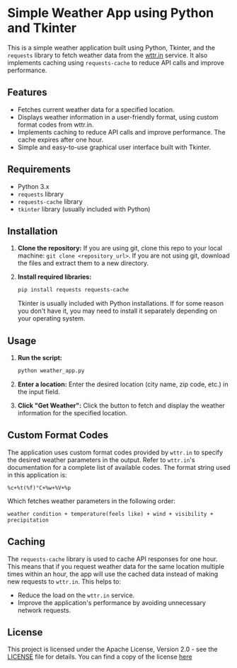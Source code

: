 # Simple Weather App using Python and Tkinter

This is a simple weather application built using Python, Tkinter, and the `requests` library to fetch weather data from the [wttr.in](http://wttr.in) service.  It also implements caching using `requests-cache` to reduce API calls and improve performance.

## Features

*   Fetches current weather data for a specified location.
*   Displays weather information in a user-friendly format, using custom format codes from wttr.in.
*   Implements caching to reduce API calls and improve performance.  The cache expires after one hour.
*   Simple and easy-to-use graphical user interface built with Tkinter.

## Requirements

*   Python 3.x
*   `requests` library
*   `requests-cache` library
*   `tkinter` library (usually included with Python)

## Installation

1.  **Clone the repository:** If you are using git, clone this repo to your local machine: `git clone <repository_url>`. If you are not using git, download the files and extract them to a new directory.

2.  **Install required libraries:**

    ```bash
    pip install requests requests-cache
    ```
    Tkinter is usually included with Python installations. If for some reason you don't have it, you may need to install it separately depending on your operating system.

## Usage

1.  **Run the script:**

    ```bash
    python weather_app.py
    ```

2.  **Enter a location:** Enter the desired location (city name, zip code, etc.) in the input field.

3.  **Click "Get Weather":** Click the button to fetch and display the weather information for the specified location.


## Custom Format Codes
The application uses custom format codes provided by `wttr.in` to specify the desired weather parameters in the output. Refer to `wttr.in`'s documentation for a complete list of available codes. The format string used in this application is:


`%c+%t(%f)°C+%w+%V+%p`


Which fetches weather parameters in the following order:


`weather condition + temperature(feels like) + wind + visibility + precipitation`




## Caching
The `requests-cache` library is used to cache API responses for one hour. This means that if you request weather data for the same location multiple times within an hour, the app will use the cached data instead of making new requests to `wttr.in`. This helps to:

*   Reduce the load on the `wttr.in` service.
*   Improve the application's performance by avoiding unnecessary network requests.




## License

This project is licensed under the Apache License, Version 2.0 - see the [LICENSE](LICENSE) file for details.  You can find a copy of the license [here](https://www.apache.org/licenses/LICENSE-2.0)

